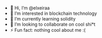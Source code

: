 - 👋 Hi, I’m @elxeiraa
- 👀 I’m interested in blockchain technology
- 🌱 I’m currently learning solidity 
- 💞️ I’m looking to collaborate on cool shi*t
- ⚡ Fun fact: nothing cool about me :(

<!---
elxeiraa/elxeiraa is a ✨ special ✨ repository because its `README.md` (this file) appears on your GitHub profile.
You can click the Preview link to take a look at your changes.
--->
